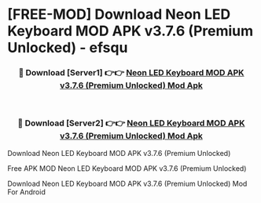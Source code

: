 # [FREE-MOD] Download Neon LED Keyboard MOD APK v3.7.6 (Premium Unlocked) - efsqu


<div align="center">
<h3>🔴 Download [Server1] 👉👉 <a href="https://apk-comot.site?title=Neon_LED_Keyboard_MOD_APK_v3.7.6_(Premium_Unlocked)">Neon LED Keyboard MOD APK v3.7.6 (Premium Unlocked) Mod Apk</a></h3><br>

<h3>🔴 Download [Server2] 👉👉 <a href="https://apk-comot.site?title=Neon_LED_Keyboard_MOD_APK_v3.7.6_(Premium_Unlocked)">Neon LED Keyboard MOD APK v3.7.6 (Premium Unlocked) Mod Apk</a></h3>
</div>



Download Neon LED Keyboard MOD APK v3.7.6 (Premium Unlocked) 

Free APK MOD Neon LED Keyboard MOD APK v3.7.6 (Premium Unlocked) 

Download Neon LED Keyboard MOD APK v3.7.6 (Premium Unlocked) Mod For Android

